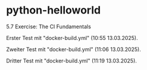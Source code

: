 # python-helloworld
5.7 Exercise: The CI Fundamentals

Erster Test mit "docker-build.yml" (10:55 13.03.2025).

Zweiter Test mit "docker-build.yml" (11:06 13.03.2025).

Dritter Test mit "docker-build.yml" (11:19 13.03.2025).
